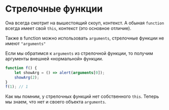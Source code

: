 # Стрелочные функции

Она всегда смотрит на вышестоящий скоуп, контекст. А обыная `function` всегда имеет свой `this`, контекст (это основное отличие).

Также в function можно использовать `arguments`, cтрелочные функции не имеют `"arguments"`


Если мы обратимся к `arguments` из стрелочной функции, то получим аргументы внешней «нормальной» функции.

```js
function f() { 
	let showArg = () => alert(arguments[0]); 
	showArg(2); 
} 
f(1); // 1
```

Как мы помним, у стрелочных функций нет собственного `this`. Теперь мы знаем, что нет и своего объекта `arguments`.